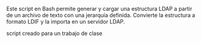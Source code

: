 Este script en Bash permite generar y cargar una estructura LDAP a partir de un archivo de texto con una jerarquía definida. Convierte la estructura a formato LDIF y la importa en un servidor LDAP.

script creado para un trabajo de clase
